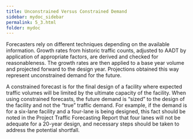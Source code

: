 ```yaml
---
title: Unconstrained Versus Constrained Demand
sidebar: mydoc_sidebar
permalink: 5_3.html
folder: mydoc
---
```


<style>
  div{text-align: justify;}
</style>

Forecasters rely on different techniques depending on the available information. Growth rates from historic traffic counts, adjusted to AADT by application of appropriate factors, are derived and checked for reasonableness. The growth rates are then applied to a base year volume and projected forward to the design year. Projections obtained this way represent unconstrained demand for the future.

A constrained forecast is for the final design of a facility where expected traffic volumes will be limited by the ultimate capacity of the facility. When using constrained forecasts, the future demand is “sized” to the design of the facility and not the “true” traffic demand. For example, if the demand is for a six-lane facility and a four-lane is being designed, this fact should be noted in the Project Traffic Forecasting Report that four lanes will not be adequate for a 20-year design, and necessary steps should be taken to address the potential shortfall. 

